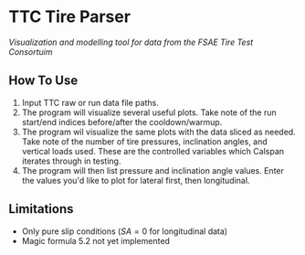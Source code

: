 # TTC Tire Parser
_Visualization and modelling tool for data from the FSAE Tire Test Consortuim_

## How To Use
1. Input TTC raw or run data file paths.
2. The program will visualize several useful plots. Take note of the run start/end indices before/after the cooldown/warmup.
3. The program wil visualize the same plots with the data sliced as needed. Take note of the number of tire pressures, inclination angles, and vertical loads used. These are the controlled variables which Calspan iterates through in testing.
4. The program will then list pressure and inclination angle values. Enter the values you'd like to plot for lateral first, then longitudinal.

## Limitations
- Only pure slip conditions ($SA=0$ for longitudinal data)
- Magic formula 5.2 not yet implemented
